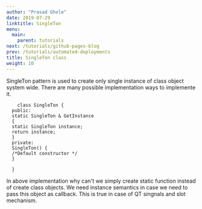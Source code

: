 ```yaml
---
author: "Prasad Ghole"
date: 2019-07-29
linktitle: SingleTon
menu:
  main:
    parent: tutorials
next: /tutorials/github-pages-blog
prev: /tutorials/automated-deployments
title: SingleTon class
weight: 10
---
```

SingleTon pattern is used to create only single instance of class object system wide. There are many possible
implementation ways to implemente it. 
```
    class SingleTon {
  public:
  static SingleTon & GetInstance
  {
  static SingleTon instance;
  return instance;
  }
  private:
  SingleTon() {
  /*Default constructor */
  }

  }
```
In above implementation why can't we simply create static function instead of create class objects. We need instance semantics
in case we need to pass this object as callback. This is true in case of QT singnals and slot mechanism.
